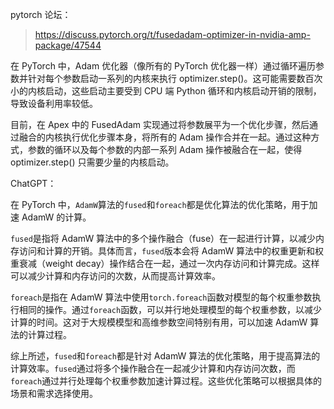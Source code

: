 pytorch 论坛：

> https://discuss.pytorch.org/t/fusedadam-optimizer-in-nvidia-amp-package/47544

在 PyTorch 中，Adam 优化器（像所有的 PyTorch 优化器一样）通过循环遍历参数并针对每个参数启动一系列的内核来执行 optimizer.step()。这可能需要数百次小的内核启动，这些启动主要受到 CPU 端 Python 循环和内核启动开销的限制，导致设备利用率较低。

目前，在 Apex 中的 FusedAdam 实现通过将参数展平为一个优化步骤，然后通过融合的内核执行优化步骤本身，将所有的 Adam 操作合并在一起。通过这种方式，参数的循环以及每个参数的内部一系列 Adam 操作被融合在一起，使得 optimizer.step() 只需要少量的内核启动。

ChatGPT：

在 PyTorch 中，`AdamW`算法的`fused`和`foreach`都是优化算法的优化策略，用于加速 AdamW 的计算。

`fused`是指将 AdamW 算法中的多个操作融合（fuse）在一起进行计算，以减少内存访问和计算的开销。具体而言，`fused`版本会将 AdamW 算法中的权重更新和权重衰减（weight decay）操作结合在一起，通过一次内存访问和计算完成。这样可以减少计算和内存访问的次数，从而提高计算效率。

`foreach`是指在 AdamW 算法中使用`torch.foreach`函数对模型的每个权重参数执行相同的操作。通过`foreach`函数，可以并行地处理模型的每个权重参数，以减少计算的时间。这对于大规模模型和高维参数空间特别有用，可以加速 AdamW 算法的计算过程。

综上所述，`fused`和`foreach`都是针对 AdamW 算法的优化策略，用于提高算法的计算效率。`fused`通过将多个操作融合在一起减少计算和内存访问次数，而`foreach`通过并行处理每个权重参数加速计算过程。这些优化策略可以根据具体的场景和需求选择使用。

